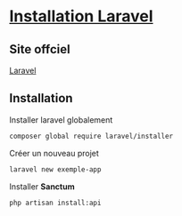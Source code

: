 # [Installation Laravel](../readme.md)

## Site offciel

[Laravel](https://laravel.com/)

## Installation

Installer laravel globalement

```bash
composer global require laravel/installer
```

Créer un nouveau projet

```bash
laravel new exemple-app
```

Installer __Sanctum__

```bash
php artisan install:api
```